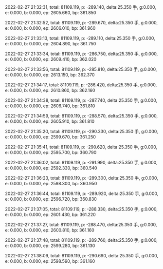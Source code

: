 2022-02-27 21:32:31, total: 81109.119, p: -289.140, delta:25.350 手, g:0.000, e: 0.000, b: 0.000, ep: 2605.660, bp: 361.850

2022-02-27 21:32:52, total: 81109.119, p: -289.670, delta:25.350 手, g:0.000, e: 0.000, b: 0.000, ep: 2606.010, bp: 361.960

2022-02-27 21:33:13, total: 81109.119, p: -289.110, delta:25.350 手, g:0.000, e: 0.000, b: 0.000, ep: 2604.890, bp: 361.750

2022-02-27 21:33:34, total: 81109.119, p: -286.750, delta:25.350 手, g:0.000, e: 0.000, b: 0.000, ep: 2609.410, bp: 362.020

2022-02-27 21:33:56, total: 81109.119, p: -285.810, delta:25.350 手, g:0.000, e: 0.000, b: 0.000, ep: 2613.150, bp: 362.370

2022-02-27 21:34:17, total: 81109.119, p: -286.420, delta:25.350 手, g:0.000, e: 0.000, b: 0.000, ep: 2610.860, bp: 362.160

2022-02-27 21:34:38, total: 81109.119, p: -287.740, delta:25.350 手, g:0.000, e: 0.000, b: 0.000, ep: 2606.740, bp: 361.810

2022-02-27 21:34:59, total: 81109.119, p: -288.570, delta:25.350 手, g:0.000, e: 0.000, b: 0.000, ep: 2605.910, bp: 361.810

2022-02-27 21:35:20, total: 81109.119, p: -290.330, delta:25.350 手, g:0.000, e: 0.000, b: 0.000, ep: 2599.670, bp: 361.250

2022-02-27 21:35:41, total: 81109.119, p: -290.620, delta:25.350 手, g:0.000, e: 0.000, b: 0.000, ep: 2595.700, bp: 360.790

2022-02-27 21:36:02, total: 81109.119, p: -291.990, delta:25.350 手, g:0.000, e: 0.000, b: 0.000, ep: 2592.330, bp: 360.540

2022-02-27 21:36:23, total: 81109.119, p: -289.300, delta:25.350 手, g:0.000, e: 0.000, b: 0.000, ep: 2598.300, bp: 360.950

2022-02-27 21:36:44, total: 81109.119, p: -289.920, delta:25.350 手, g:0.000, e: 0.000, b: 0.000, ep: 2596.720, bp: 360.830

2022-02-27 21:37:05, total: 81109.119, p: -288.330, delta:25.350 手, g:0.000, e: 0.000, b: 0.000, ep: 2601.430, bp: 361.220

2022-02-27 21:37:27, total: 81109.119, p: -288.470, delta:25.350 手, g:0.000, e: 0.000, b: 0.000, ep: 2600.810, bp: 361.160

2022-02-27 21:37:48, total: 81109.119, p: -289.760, delta:25.350 手, g:0.000, e: 0.000, b: 0.000, ep: 2599.280, bp: 361.130

2022-02-27 21:38:09, total: 81109.119, p: -290.690, delta:25.350 手, g:0.000, e: 0.000, b: 0.000, ep: 2598.590, bp: 361.160